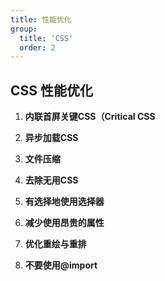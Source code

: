 ```yaml
---
title: 性能优化
group:
  title: 'CSS'
  order: 2
---
```


## CSS 性能优化

1. **内联首屏关键CSS（Critical CSS**

2. **异步加载CSS**
3. **文件压缩**
4. **去除无用CSS**
5. **有选择地使用选择器**
6. **减少使用昂贵的属性**
7. **优化重绘与重排**
8. **不要使用@import**

